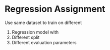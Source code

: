 # Regression Assignment
Use same dataset to train on different 
1. Regression model with 
2. Different split 
3. Different evaluation parameters
